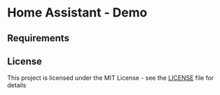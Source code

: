 # Home Assistant - Demo


## Requirements


## License

This project is licensed under the MIT License - see the [LICENSE](LICENSE) file for details